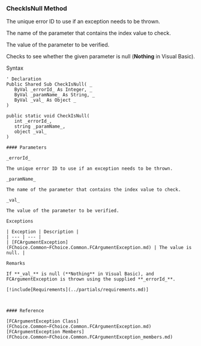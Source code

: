 ﻿### CheckIsNull Method

The unique error ID to use if an exception needs to be thrown.

The name of the parameter that contains the index value to check.

The value of the parameter to be verified.

Checks to see whether the given parameter is null (**Nothing** in Visual Basic).

Syntax

```vbnet
' Declaration
Public Shared Sub CheckIsNull( _
   ByVal _errorId_ As Integer, _
   ByVal _paramName_ As String, _
   ByVal _val_ As Object _
) 

public static void CheckIsNull( 
   int _errorId_,
   string _paramName_,
   object _val_
)

#### Parameters

_errorId_

The unique error ID to use if an exception needs to be thrown.

_paramName_

The name of the parameter that contains the index value to check.

_val_

The value of the parameter to be verified.

Exceptions

| Exception | Description |
| --- | --- |
| [FCArgumentException](FChoice.Common~FChoice.Common.FCArgumentException.md) | The value is null. |

Remarks

If **_val_** is null (**Nothing** in Visual Basic), and FCArgumentException is thrown using the supplied **_errorId_**.

[!include[Requirements](../partials/requirements.md)]



#### Reference

[FCArgumentException Class](FChoice.Common~FChoice.Common.FCArgumentException.md)  
[FCArgumentException Members](FChoice.Common~FChoice.Common.FCArgumentException_members.md)